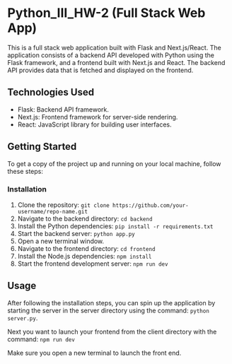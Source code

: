 # Python_III_HW-2 (Full Stack Web App)

This is a full stack web application built with Flask and Next.js/React. The application consists of a backend API developed with Python using the Flask framework, and a frontend built with Next.js and React. The backend API provides data that is fetched and displayed on the frontend.

## Technologies Used

- Flask: Backend API framework.
- Next.js: Frontend framework for server-side rendering.
- React: JavaScript library for building user interfaces.

## Getting Started

To get a copy of the project up and running on your local machine, follow these steps:

### Installation

1. Clone the repository: `git clone https://github.com/your-username/repo-name.git`
2. Navigate to the backend directory: `cd backend`
3. Install the Python dependencies: `pip install -r requirements.txt`
4. Start the backend server: `python app.py`
5. Open a new terminal window.
6. Navigate to the frontend directory: `cd frontend`
7. Install the Node.js dependencies: `npm install`
8. Start the frontend development server: `npm run dev`

## Usage

After following the installation steps, you can spin up the application by starting the server in the server directory using the command: `python server.py`. 

Next you want to launch your frontend from the client directory with the command: `npm run dev`

Make sure you open a new terminal to launch the front end.
